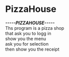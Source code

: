 # PizzaHouse
***-----PIZZAHOUSE-----***<br>
 Ths program is a pizza shop<br>
 that ask you to logg in<br>
 show you the menu<br>
 ask you for selection<br>
 then show you the receipt<br>
